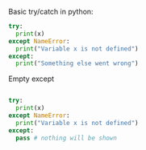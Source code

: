 Basic try/catch in python:
```python
try:
  print(x)
except NameError:
  print("Variable x is not defined")
except:
  print("Something else went wrong")
```

Empty except 
```python

try:
  print(x)
except NameError:
  print("Variable x is not defined")
except:
  pass # nothing will be shown
```
